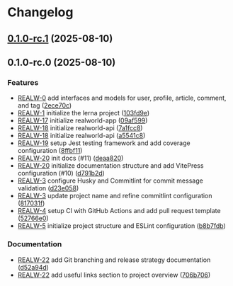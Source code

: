 # Changelog

## [0.1.0-rc.1](https://github.com/3h04m1/release-flow-test/compare/v0.1.0-rc.0...v0.1.0-rc.1) (2025-08-10)

## 0.1.0-rc.0 (2025-08-10)

### Features

* [REALW-0](https://plane.sv1.coolify.vojtkov.dev/accafe/browse/REALW-0/) add interfaces and models for user, profile, article, comment, and tag ([2ece70c](https://github.com/3h04m1/release-flow-test/commit/2ece70c48e94c2b9175f71dd63b68f547b7f476f))
* [REALW-1](https://plane.sv1.coolify.vojtkov.dev/accafe/browse/REALW-1/) initialize the lerna project ([103fd9e](https://github.com/3h04m1/release-flow-test/commit/103fd9e1bcaab7423e606c6affc4e3c50d9a2ca2))
* [REALW-17](https://plane.sv1.coolify.vojtkov.dev/accafe/browse/REALW-17/) initialize realworld-app ([09af599](https://github.com/3h04m1/release-flow-test/commit/09af599f67e97959efbdc01d0657fc5fb5d447e0))
* [REALW-18](https://plane.sv1.coolify.vojtkov.dev/accafe/browse/REALW-18/) initialize realworld-api ([7a1fcc8](https://github.com/3h04m1/release-flow-test/commit/7a1fcc809d5a1cad68cb79d3e8d3979e405fae67))
* [REALW-18](https://plane.sv1.coolify.vojtkov.dev/accafe/browse/REALW-18/) initialize realworld-api ([a5541c8](https://github.com/3h04m1/release-flow-test/commit/a5541c8f443afda64001a5f7a471cefd8d94a549))
* [REALW-19](https://plane.sv1.coolify.vojtkov.dev/accafe/browse/REALW-19/) setup Jest testing framework and add coverage configuration ([8ffbf11](https://github.com/3h04m1/release-flow-test/commit/8ffbf11ff2cac0239d9ea5763f55ee3cb47e1047))
* [REALW-20](https://plane.sv1.coolify.vojtkov.dev/accafe/browse/REALW-20/) init docs (#11) ([deaa820](https://github.com/3h04m1/release-flow-test/commit/deaa82079d016fe59b22cf4732fb23a04f4c0600))
* [REALW-20](https://plane.sv1.coolify.vojtkov.dev/accafe/browse/REALW-20/) initialize documentation structure and add VitePress configuration (#10) ([d791b2d](https://github.com/3h04m1/release-flow-test/commit/d791b2d29102a59ce9d21bb97bb3c8557d5baf4b))
* [REALW-3](https://plane.sv1.coolify.vojtkov.dev/accafe/browse/REALW-3/) configure Husky and Commitlint for commit message validation ([d23e058](https://github.com/3h04m1/release-flow-test/commit/d23e058f8faf71162fce97507a05f49381489e31))
* [REALW-3](https://plane.sv1.coolify.vojtkov.dev/accafe/browse/REALW-3/) update project name and refine commitlint configuration ([817031f](https://github.com/3h04m1/release-flow-test/commit/817031ff115fb43e12c765b0e56eae14c58e85ac))
* [REALW-4](https://plane.sv1.coolify.vojtkov.dev/accafe/browse/REALW-4/) setup CI with GitHub Actions and add pull request template ([52766e0](https://github.com/3h04m1/release-flow-test/commit/52766e09447dfa2e9c0598d447b2e2996b9b96cf))
* [REALW-5](https://plane.sv1.coolify.vojtkov.dev/accafe/browse/REALW-5/) initialize project structure and ESLint configuration ([b8b7fdb](https://github.com/3h04m1/release-flow-test/commit/b8b7fdb6ff5fe9c98c6903fa09e79fb9e70eecd1))

### Documentation

* [REALW-22](https://plane.sv1.coolify.vojtkov.dev/accafe/browse/REALW-22/) add Git branching and release strategy documentation ([d52a94d](https://github.com/3h04m1/release-flow-test/commit/d52a94dec1d234492946a0d4ddcd12f49b61c362))
* [REALW-22](https://plane.sv1.coolify.vojtkov.dev/accafe/browse/REALW-22/) add useful links section to project overview ([706b706](https://github.com/3h04m1/release-flow-test/commit/706b70636a3823338235af6953507c4c8b2d9c51))
